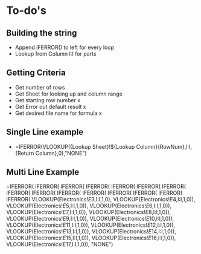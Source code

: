 # To-do's

## Building the string
- Append IFERROR() to left for every loop
- Lookup from Column I:I for parts


## Getting Criteria
- Get number of rows
- Get Sheet for looking up and column range 
- Get starting row number x
- Get Error out default result x
- Get desired file name for formula x

## Single Line example
- =IFERROR(VLOOKUP({Lookup Sheet}!${Lookup Column}{RowNum},I:I,{Return Column},0),"NONE")

## Multi Line Example

=IFERROR(
    IFERROR(
        IFERROR(
            IFERROR(
                IFERROR(
                    IFERROR(
                        IFERROR(
                            IFERROR(
                                IFERROR(
                                    IFERROR(
                                        IFERROR(
                                            IFERROR(
                                                IFERROR(
                                                    IFERROR(
                                                        IFERROR(
                                                            VLOOKUP(Electronics!$E$3,I:I,1,0),
                                                        VLOOKUP(Electronics!$E$4,I:I,1,0)),
                                                    VLOOKUP(Electronics!$E$5,I:I,1,0)),
                                                VLOOKUP(Electronics!$E$6,I:I,1,0)),
                                            VLOOKUP(Electronics!$E$7,I:I,1,0)),
                                        VLOOKUP(Electronics!$E$8,I:I,1,0)),
                                    VLOOKUP(Electronics!$E$9,I:I,1,0)),
                                VLOOKUP(Electronics!$E$10,I:I,1,0)),
                            VLOOKUP(Electronics!$E$11,I:I,1,0)),
                        VLOOKUP(Electronics!$E$12,I:I,1,0)),
                    VLOOKUP(Electronics!$E$13,I:I,1,0)),
                VLOOKUP(Electronics!$E$14,I:I,1,0)),
            VLOOKUP(Electronics!$E$15,I:I,1,0)),
        VLOOKUP(Electronics!$E$16,I:I,1,0)),
    VLOOKUP(Electronics!$E$17,I:I,1,0)),
"NONE")